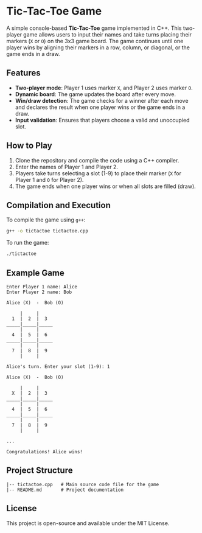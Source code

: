 # Tic-Tac-Toe Game

A simple console-based **Tic-Tac-Toe** game implemented in C++. This two-player game allows users to input their names and take turns placing their markers (`X` or `O`) on the 3x3 game board. The game continues until one player wins by aligning their markers in a row, column, or diagonal, or the game ends in a draw.

## Features

- **Two-player mode**: Player 1 uses marker `X`, and Player 2 uses marker `O`.
- **Dynamic board**: The game updates the board after every move.
- **Win/draw detection**: The game checks for a winner after each move and declares the result when one player wins or the game ends in a draw.
- **Input validation**: Ensures that players choose a valid and unoccupied slot.

## How to Play

1. Clone the repository and compile the code using a C++ compiler.
2. Enter the names of Player 1 and Player 2.
3. Players take turns selecting a slot (1-9) to place their marker (`X` for Player 1 and `O` for Player 2).
4. The game ends when one player wins or when all slots are filled (draw).

## Compilation and Execution

To compile the game using `g++`:

```bash
g++ -o tictactoe tictactoe.cpp
```

To run the game:

```bash
./tictactoe
```

## Example Game

```
Enter Player 1 name: Alice
Enter Player 2 name: Bob

Alice (X)  -  Bob (O)

     |     |     
  1  |  2  |  3  
_____|_____|_____
     |     |     
  4  |  5  |  6  
_____|_____|_____
     |     |     
  7  |  8  |  9  
     |     |     

Alice's turn. Enter your slot (1-9): 1

Alice (X)  -  Bob (O)

     |     |     
  X  |  2  |  3  
_____|_____|_____
     |     |     
  4  |  5  |  6  
_____|_____|_____
     |     |     
  7  |  8  |  9  
     |     |     

...

Congratulations! Alice wins!
```

## Project Structure

```
|-- tictactoe.cpp   # Main source code file for the game
|-- README.md       # Project documentation
```

## License

This project is open-source and available under the MIT License.
